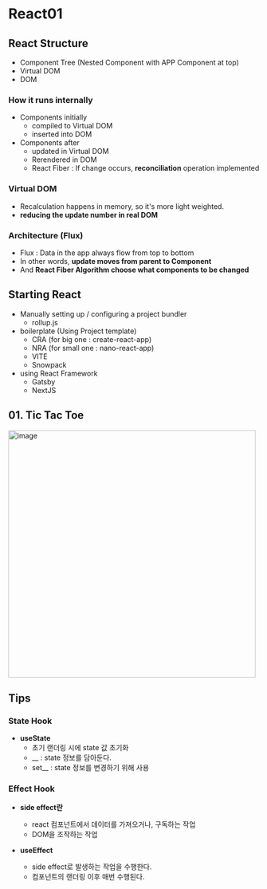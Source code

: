 # React01





## React Structure

- Component Tree (Nested Component with APP Component at top)
- Virtual DOM
- DOM

### How it runs internally

- Components initially
  - compiled to Virtual DOM
  - inserted into DOM
- Components after
  - updated in Virtual DOM
  - Rerendered in DOM
  - React Fiber : If change occurs, **reconciliation** operation implemented

### Virtual DOM

- Recalculation happens in memory, so it's more light weighted.
- **reducing the update number in real DOM**

### Architecture (Flux)

- Flux : Data in the app always flow from top to bottom
- In other words, **update moves from parent to Component**
- And **React Fiber Algorithm choose what components to be changed**





## Starting React

- Manually setting up / configuring a project bundler
  - rollup.js
- boilerplate (Using Project template)
  - CRA (for big one : create-react-app)
  - NRA (for small one : nano-react-app)
  - VITE
  - Snowpack
- using React Framework
  - Gatsby
  - NextJS





## 01. Tic Tac Toe

<img width="496" alt="image" src="https://user-images.githubusercontent.com/59442344/161982706-8a93f2ca-c172-4f42-a9df-c1e147b96990.png">





## Tips

### State Hook

- **useState**
  - 초기 랜더링 시에 state 값 초기화
  - __ : state 정보를 담아둔다.
  - set__ : state 정보를 변경하기 위해 사용

### Effect Hook

- **side effect란**
  - react 컴포넌트에서 데이터를 가져오거나, 구독하는 작업
  - DOM을 조작하는 작업

- **useEffect**
  - side effect로 발생하는 작업을 수행한다.
  - 컴포넌트의 랜더링 이후 매번 수행된다.